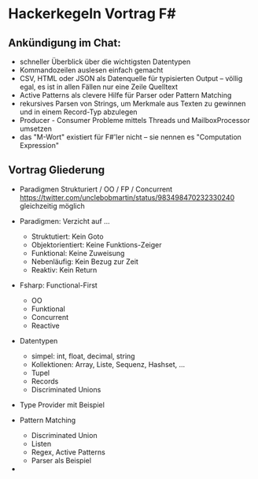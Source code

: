# Hackerkegeln Vortrag F#

## Ankündigung im Chat:

* schneller Überblick über die wichtigsten Datentypen
* Kommandozeilen auslesen einfach gemacht
* CSV, HTML oder JSON als Datenquelle für typisierten Output – völlig egal, es ist in allen Fällen nur eine Zeile Quelltext
* Active Patterns als clevere Hilfe für Parser oder Pattern Matching
* rekursives Parsen von Strings, um Merkmale aus Texten zu gewinnen und in einem Record-Typ abzulegen
* Producer - Consumer Probleme mittels Threads und MailboxProcessor umsetzen
* das "M-Wort" existiert für F#'ler nicht – sie nennen es "Computation Expression"

## Vortrag Gliederung

* Paradigmen Strukturiert / OO / FP / Concurrent
  https://twitter.com/unclebobmartin/status/983498470232330240
  gleichzeitig möglich

* Paradigmen: Verzicht auf ...
  - Struktutiert: Kein Goto
  - Objektorientiert: Keine Funktions-Zeiger
  - Funktional: Keine Zuweisung
  - Nebenläufig: Kein Bezug zur Zeit
  - Reaktiv: Kein Return

* Fsharp: Functional-First
  - OO
  - Funktional
  - Concurrent
  - Reactive

* Datentypen
  - simpel: int, float, decimal, string
  - Kollektionen: Array, Liste, Sequenz, Hashset, ...
  - Tupel
  - Records
  - Discriminated Unions

* Type Provider mit Beispiel

* Pattern Matching
  - Discriminated Union
  - Listen
  - Regex, Active Patterns
  - Parser als Beispiel

* 
